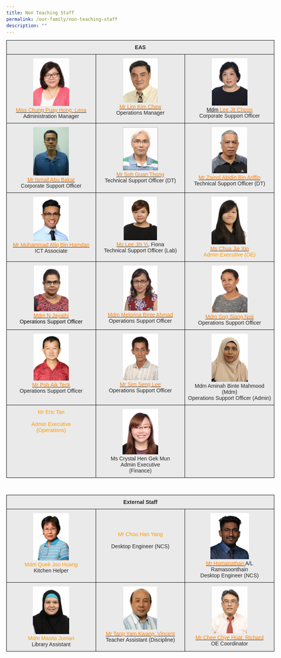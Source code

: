 ```yaml
---
title: Non Teaching Staff
permalink: /our-family/non-teaching-staff
description: ""
---
```

<style type="text/css">
.tg  {border-collapse:collapse;border-spacing:0;}
.tg td{border-color:black;border-style:solid;border-width:1px;font-family:Arial, sans-serif;font-size:14px;
  overflow:hidden;padding:10px 5px;word-break:normal;}
.tg th{border-color:black;border-style:solid;border-width:1px;font-family:Arial, sans-serif;font-size:14px;
  font-weight:normal;overflow:hidden;padding:10px 5px;word-break:normal;}
.tg .tg-n4qt{background-color:#EAEAEA;color:#222;font-weight:bold;text-align:center;vertical-align:top}
.tg .tg-ii8k{background-color:#EAEAEA;color:#222;text-align:center;vertical-align:top}
.tg .tg-grxz{background-color:#EAEAEA;color:#F90;text-align:center;vertical-align:top}
</style>
<table class="tg" style="undefined;table-layout: fixed; width: 708px">
<colgroup>
<col style="width: 236px">
<col style="width: 236px">
<col style="width: 236px">
</colgroup>
<thead>
  <tr>
    <th class="tg-n4qt" colspan="3">EAS</th>
  </tr>
</thead>
<tbody>
  <tr>
    <td class="tg-ii8k"><img src="/images/miss%20lena%20chung.jpeg" alt="miss lena chung.JPG" width="95" height="126"><br><a href="mailto:Lena_CHUNG@schools.gov.sg" target="_blank" rel="noopener noreferrer"><span style="text-decoration:none;color:#FF7E00">Miss Chung Puay Hong, Lena </span></a><br><span style="background-color:#EAEAEA">Administration Manager</span></td>
    <td class="tg-ii8k"><img src="/images/eas%20staff%202.jpg" alt="2.jpg" width="91" height="117"><br><a href="mailto:lim_kim_chew@moe.edu.sg" target="_blank" rel="noopener noreferrer"><span style="color:#FF7E00">Mr Lim Kim Chew</span></a><br>Operations Manager</td>
    <td class="tg-ii8k"><img src="/images/IMG_0540.jpg" alt="IMG_0540.jpg" width="94" height="125"><br><a href="mailto:Lee_Jit_Choon@moe.edu.sg" target="_blank" rel="noopener noreferrer">Mdm </a><a href="mailto:Lee_Jit_Choon@moe.edu.sg" target="_blank" rel="noopener noreferrer"><span style="color:#FF7E00">Lee Jit Choon</span></a><br><span style="color:#222">Corporate Support Officer </span></td>
  </tr>
  <tr>
    <td class="tg-ii8k"><img src="/images/Updated%20(Ismail).jpeg" alt="Updated (Ismail).JPG" width="94" height="128"><br><a href="mailto:ismail_abu_bakar@schools.gov.sg" target="_blank" rel="noopener noreferrer"><span style="text-decoration:none;color:#FF7E00">Mr Ismail Abu Bakar</span></a><br><span style="color:#222">Corporate Support Officer</span></td>
    <td class="tg-ii8k"><img src="/images/mr%20soh.jpg" alt="mr soh.jpg" width="93" height="114"><br><a href="mailto:soh_guan_thong@moe.edu.sg" target="_blank" rel="noopener noreferrer"><span style="text-decoration:none;color:#FF7E00">M</span></a><a href="mailto:soh_guan_thong@moe.edu.sg" target="_blank" rel="noopener noreferrer"><span style="color:#FF7E00">r Soh Guan Thong </span></a>  <br>Technical Support Officer (DT) <span style="color:#222;background-color:#EAEAEA"> </span></td>
    <td class="tg-ii8k"><img src="/images/mr%20zainol%20abidin%20b%20ariffin.jpeg" alt="mr zainol abidin b ariffin.JPG" width="93" height="122"><br><a href="mailto:zainol_abidin_ariffin@moe.edu.sg" target="_blank" rel="noopener noreferrer"><span style="text-decoration:none;color:#FF7E00">Mr Zainol Abidin Bin Ariffin </span></a><br>Technical Support Officer (DT)</td>
  </tr>
  <tr>
    <td class="tg-ii8k"><img src="/images/afiq.jpg" alt="afiq.jpg" width="94" height="116"><br><a href="mailto:muhammad_afiq_hamdan@schools.gov.sg" target="_blank" rel="noopener noreferrer"><span style="color:#FF7E00">Mr Muhammad Afiq Bin Hamdan</span></a> <br>ICT Associate</td>
    <td class="tg-ii8k"><img src="/images/ms%20fiona%20lee%20jih%20yin.jpeg" alt="ms fiona lee jih yin.JPG" width="88" height="115"><br><a href="mailto:fiona_lee_jih_yin@moe.edu.sg" target="_blank" rel="noopener noreferrer"><span style="text-decoration:none;color:#FF7E00">Ms Lee Jih Yi</span></a>, Fiona<br>Technical Support Officer (Lab)</td>
    <td class="tg-grxz"><img src="/images/IMG_0061.jpg" alt="IMG_0061.jpg" width="95" height="126"><br><a href="mailto:chua_jie_xin@schools.gov.sg" target="_blank" rel="noopener noreferrer"><span style="text-decoration:none;color:#FF7E00">Ms Chua Jie Xin</span></a><br>Admin Executive (OE)</td>
  </tr>
  <tr>
    <td class="tg-grxz"><img src="/images/mdm%20jayathi.jpeg" alt="mdm jayathi.JPG" width="91" height="121"><br><a href="mailto:n_jayathi@moe.edu.sg" target="_blank" rel="noopener noreferrer"><span style="text-decoration:none;color:#FF7E00">Mdm N Jayathi</span></a><br><span style="color:#000">Operations Support Officer</span></td>
    <td class="tg-ii8k"><img src="/images/IMG_0519.jpg" alt="IMG_0519.jpg" width="90" height="119"><br><a href="mailto:melorina_ahmad@moe.edu.sg" target="_blank" rel="noopener noreferrer"><span style="text-decoration:none;color:#FF7E00">Mdm Melorina Binte Ahmad</span></a><br><span style="color:#222;background-color:#EAEAEA">Operations Support Officer  </span></td>
    <td class="tg-ii8k"><img src="/images/Sng%20Siang%20Noi.jpg" alt="Sng Siang Noi.jpg" width="94" height="124"><br><a href="mailto:sng_siang_noi@moe.edu.sg" target="_blank" rel="noopener noreferrer"><span style="color:#FF7E00">Mdm Sng Siang Noii</span></a><br>Operations Support Officer </td>
  </tr>
  <tr>
    <td class="tg-ii8k"><img src="/images/poh.jpg" alt="poh.jpg" width="93" height="124"><br><a href="mailto:poh_aik_teck@moe.edu.sg" target="_blank" rel="noopener noreferrer"><span style="text-decoration:none;color:#FF7E00">Mr Poh Aik Teck</span></a><a href="mailto:poh_aik_teck@moe.edu.sg" target="_blank" rel="noopener noreferrer"> </a> <br><span style="color:#222;background-color:#EAEAEA">Operations Support Officer   </span></td>
    <td class="tg-ii8k"><img src="/images/Sim%20Seng%20Lee.jpg" alt="Sim Seng Lee.jpg" width="93" height="123"><br><a href="mailto:sim_seng_lee@moe.edu.sg" target="_blank" rel="noopener noreferrer"><span style="color:#FF7E00">Mr Sim Seng Lee</span></a><br>Operations Support Officer <br></td>
    <td class="tg-ii8k"><img src="/images/Aminah%20Binte%20Mahmood%20(Mdm).jpg" alt="Aminah Binte Mahmood (Mdm).jpg" width="96" height="127"><br>Mdm Aminah Binte Mahmood (Mdm)<br>Operations Support Officer (Admin)<br></td>
  </tr>
  <tr>
    <td class="tg-grxz"><span style="color:#F90">Mr Eric Tan</span><br><br>Admin Executive<br>(Operations)<br></td>
    <td class="tg-ii8k"><img src="/images/Crystal%20Hen%20Gek%20Mun.jpeg" alt="Crystal Hen Gek Mun.jpeg" width="94" height="120"><br>Ms Crystal Hen Gek Mun<br>Admin Executive<br>(Finance)</td>
    <td class="tg-ii8k"></td>
  </tr>
</tbody>
</table>

<br>


<style type="text/css">
.tg  {border-collapse:collapse;border-spacing:0;}
.tg td{border-color:black;border-style:solid;border-width:1px;font-family:Arial, sans-serif;font-size:14px;
  overflow:hidden;padding:10px 5px;word-break:normal;}
.tg th{border-color:black;border-style:solid;border-width:1px;font-family:Arial, sans-serif;font-size:14px;
  font-weight:normal;overflow:hidden;padding:10px 5px;word-break:normal;}
.tg .tg-n4qt{background-color:#EAEAEA;color:#222;font-weight:bold;text-align:center;vertical-align:top}
.tg .tg-ii8k{background-color:#EAEAEA;color:#222;text-align:center;vertical-align:top}
.tg .tg-grxz{background-color:#EAEAEA;color:#F90;text-align:center;vertical-align:top}
</style>
<table class="tg" style="undefined;table-layout: fixed; width: 708px">
<colgroup>
<col style="width: 236px">
<col style="width: 236px">
<col style="width: 236px">
</colgroup>
<thead>
  <tr>
    <th class="tg-n4qt" colspan="3">External Staff</th>
  </tr>
</thead>
<tbody>
  <tr>
    <td class="tg-ii8k"><img src="/images/11.jpg" alt="11.jpg" width="94" height="125"><br><span style="color:#F90">Mdm Quek Joo Huang</span><br>Kitchen Helper</td>
    <td class="tg-grxz"><br><br><br>Mr Choo Han Yang<br><br><span style="color:#222;background-color:#EAEAEA">Desktop Engineer (NCS)</span><br></td>
    <td class="tg-ii8k"><img src="/images/homa.jpg" alt="homa.jpg" width="102" height="122"><br><a href="mailto:ta2-ccss@ncs.com.sg" target="_blank" rel="noopener noreferrer"><span style="text-decoration:none;color:#FF7E00">Mr Homanathan</span></a><a href="mailto:ta2-ccss@ncs.com.sg" target="_blank" rel="noopener noreferrer"> </a>A/L<br>Ramasoonthain<br>Desktop Engineer (NCS)</td>
  </tr>
  <tr>
    <td class="tg-ii8k"><img src="/images/miss%20masita%20jumari.jpeg" alt="miss masita jumari.JPG" width="96" height="126"><br><span style="color:#F90">Mdm Masita Jumari</span><br>Library Assistant </td>
    <td class="tg-ii8k"><img src="/images/vincent.jpg" alt="vincent.jpg" width="89" height="114"><br><a href="mailto:tang_yam_kwang@moe.edu.sg" target="_blank" rel="noopener noreferrer"><span style="text-decoration:none;color:#FF7E00">Mr Tang Yam Kwang, Vincent</span></a><a href="mailto:tang_yam_kwang@moe.edu.sg" target="_blank" rel="noopener noreferrer"> </a><br>Teacher Assistant (Discipline) <span style="color:#222;background-color:#EAEAEA">  </span></td>
    <td class="tg-ii8k"><img src="/images/mr%20richard%20chee%20chye%20huat.jpeg" alt="mr richard chee chye huat.JPG" width="94" height="124"><br><a href="mailto:chee_chye_huat@moe.edu.sg" target="_blank" rel="noopener noreferrer"><span style="text-decoration:none;color:#FF7E00">Mr Chee Chye Huat, Richard</span></a><a href="mailto:chee_chye_huat@moe.edu.sg" target="_blank" rel="noopener noreferrer"></a><br>OE Coordinator</td>
  </tr>
</tbody>
</table>